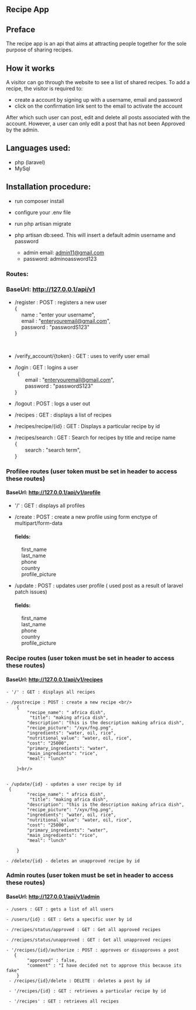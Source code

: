 ## Recipe App

## Preface
The recipe app is an api that aims at attracting people together for the sole purpose of sharing recipes.
<br/>
## How it works
 A visitor can go through the website to see a list of shared recipes.
To add a recipe, the visitor is required to:
  - create a account by signing up with a username, email and password
  - click on the confirmation link sent to the email to activate the account

After which such user can post, edit and delete all posts associated with the account. However, a user can only edit a post that has not been 
Approved by the admin.

## Languages used:
 - php (laravel)
 - MySql

## Installation procedure:
 - run composer install
 - configure your .env file
 - run php artisan migrate
 - php artisan db:seed.      This will insert a default admin username and password

    - admin email: admin11@gmail.com
    - password: adminoassword123
### Routes:
### BaseUrl: http://127.0.0.1/api/v1

- /register : POST  : registers a new user  <br/>
  {  <br/>
   &emsp; name : "enter your username", <br/>
  &emsp;     email : "enteryouremail@gmail.com", <br/>
  &emsp;  password : "passwordS123" <br/>
  }
<br/>
  
- /verify_account/{token} : GET  : uses to verify user email

- /login : GET : logins a user <br/>
  &ensp;{  
  &emsp;&emsp;email : "enteryouremail@gmail.com", <br/>
  &emsp;&emsp;password : "passwordS123" <br/>
   }

  

- /logout : POST : logs a user out <br/>


- /recipes : GET : displays a list of recipes


- /recipes/recipe/{id} : GET : Displays a particular recipe by id


- /recipes/search : GET : Search for recipes by title and recipe name <br/>
   {  <br/>
  &emsp;&emsp;search : "search term", <br/>
   }

### Profilee routes (user token must be set in header to access these routes)

   #### BaseUrl: http://127.0.0.1/api/v1/profile

  - '/' : GET : displays all profiles
    
  - /create : POST : create a new profile using form enctype of multipart/form-data
      #### fields:
      &emsp; first_name <br/>
      &emsp; last_name <br/>
      &emsp; phone <br/>
      &emsp; country <br/>
      &emsp; profile_picture <br/>
   
     
  - /update : POST : updates user profile ( used post as a result of laravel patch issues)
    #### fields:
    &emsp; first_name <br/>
    &emsp; last_name <br/>
    &emsp; phone <br/>
    &emsp; country <br/>
    &emsp; profile_picture <br/>

### Recipe routes (user token must be set in header to access these routes)

#### BaseUrl: http://127.0.0.1/api/v1/recipes

    - '/' : GET : displays all recipes

    - /postrecipe : POST : create a new recipe <br/>
        { 
            "recipe_name": " africa dish", 
             "title": "making africa dish",
            "description": "this is the description making africa dish",
            "recipe_picture": "/xyx/fng.png",
            "ingredients": "water, oil, rice",
            "nutritional_value": "water, oil, rice",
            "cost": "25000",
            "primary_ingredients": "water",
            "main_ingredients": "rice",
            "meal": "lunch"

        }<br/>
     
    
    - /update/{id} - updates a user recipe by id
     { 
            "recipe_name": " africa dish", 
             "title": "making africa dish",
            "description": "this is the description making africa dish",
            "recipe_picture": "/xyx/fng.png",
            "ingredients": "water, oil, rice",
            "nutritional_value": "water, oil, rice",
            "cost": "25000",
            "primary_ingredients": "water",
            "main_ingredients": "rice",
            "meal": "lunch"

        }

    - /delete/{id} - deletes an unapproved recipe by id

### Admin routes (user token must be set in header to access these routes)

#### BaseUrl: http://127.0.0.1/api/v1/admin

    - /users : GET : gets a list of all users

    - /users/{id} : GET : Gets a specific user by id

    - /recipes/status/approved : GET : Get all approved recipes

    - /recipes/status/unapproved : GET : Get all unapproved recipes

    - '/recipes/{id}/authorize : POST : approves or disapproves a post
       {
            "approved" : false,
            "comment" : "I have decided not to approve this because its fake"
        }
     - /recipes/{id}/delete : DELETE : deletes a post by id

     - '/recipes/{id} : GET : retrieves a particular recipe by id

     - '/recipes' : GET : retrieves all recipes

